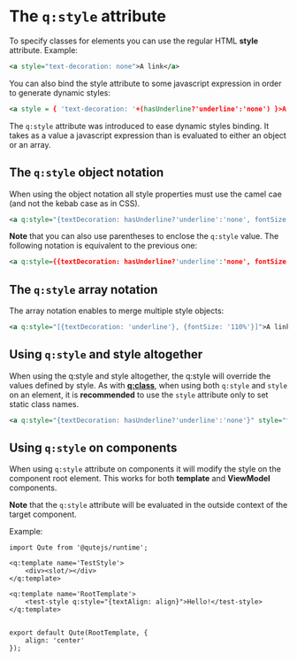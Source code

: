 # The `q:style` attribute

To specify classes for elements you can use the regular HTML **style** attribute. Example:

```xml
<a style="text-decoration: none">A link</a>
```

You can also bind the style attribute to some javascript expression in order to generate dynamic styles:

```xml
<a style = { 'text-decoration: '+(hasUnderline?'underline':'none') }>A link</a>
```

The `q:style` attribute was introduced to ease dynamic styles binding. It takes as a value a javascript expression than is evaluated to either an object or an array.


## The `q:style` object notation

When using the object notation all style properties must use the camel cae (and not the kebab case as in CSS).

```xml
<a q:style="{textDecoration: hasUnderline?'underline':'none', fontSize: '110%'}">A link</a>
```

**Note** that you can also use parentheses to enclose the `q:style` value. The following notation is equivalent to the previous one:

```xml
<a q:style={{textDecoration: hasUnderline?'underline':'none', fontSize: '110%'}}>A link</a>
```

## The `q:style` array notation

The array notation enables to merge multiple style objects:

```xml
<a q:style="[{textDecoration: 'underline'}, {fontSize: '110%'}]">A link</a>
```

## Using `q:style` and style altogether

When using the q:style and style altogether, the q:style will override the values defined by style.
As with **[q:class](#/attributes/q-class)**, when using both `q:style` and `style` on an element, it is **recommended** to use the `style` attribute only to set static class names.

```xml
<a q:style="{textDecoration: hasUnderline?'underline':'none'}" style="font-size: 110%">A link</a>
```

## Using `q:style` on components

When using `q:style` attribute on components it will modify the style on the component root element. This works for both **template** and **ViewModel** components.

**Note** that the `q:style` attribute will be evaluated in the outside context of the target component.

Example:

```jsq
import Qute from '@qutejs/runtime';

<q:template name='TestStyle'>
	<div><slot/></div>
</q:template>

<q:template name='RootTemplate'>
	<test-style q:style="{textAlign: align}">Hello!</test-style>
</q:template>


export default Qute(RootTemplate, {
    align: 'center'
});
```

